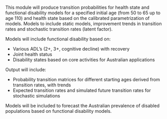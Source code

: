 This module will produce transition probabilities for health state and functional disability models for a specified initial age (from 50 to 65 up to age 110) and health state based on the calibrated parametrization of models. Models to include static models, improvement trends in transition rates and stochastic transition rates (latent factor). 

Models will include functional disability based on:

- Various ADL’s (2+, 3+, cognitive decline) with recovery
- Joint health status 
- Disability states based on core activities for Australian applications

Output will include:

- Probability transition matrices for different starting ages derived from transition rates, with trends
- Expected transition rates and simulated future transition rates for stochastic simulations

Models will be included to forecast the Australian prevalence of disabled populations based on functional disability models.